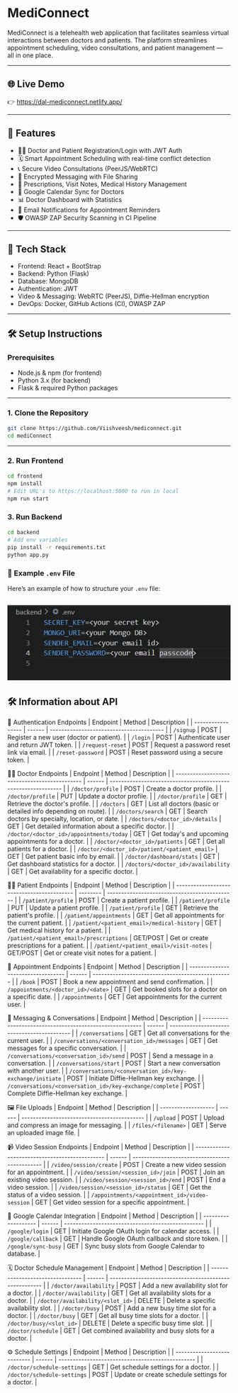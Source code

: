 # MediConnect

MediConnect is a telehealth web application that facilitates seamless virtual interactions between doctors and patients. The platform streamlines appointment scheduling, video consultations, and patient management — all in one place.

---

## 🌐 Live Demo

👉 https://dal-mediconnect.netlify.app/

---

## 🚀 Features

- 👨‍⚕️ Doctor and Patient Registration/Login with JWT Auth
- 🗓️ Smart Appointment Scheduling with real-time conflict detection
- 📞 Secure Video Consultations (PeerJS/WebRTC)
- 💬 Encrypted Messaging with File Sharing
- 🧾 Prescriptions, Visit Notes, Medical History Management
- 📅 Google Calendar Sync for Doctors
- 📊 Doctor Dashboard with Statistics
- 🔔 Email Notifications for Appointment Reminders
- 🛡️ OWASP ZAP Security Scanning in CI Pipeline

---

## 🧪 Tech Stack
- Frontend: React + BootStrap 
- Backend: Python (Flask)
- Database: MongoDB
- Authentication: JWT
- Video & Messaging: WebRTC (PeerJS), Diffie-Hellman encryption
- DevOps: Docker, GitHub Actions (CI), OWASP ZAP

---

## 🛠️ Setup Instructions

### Prerequisites

- Node.js & npm (for frontend)
- Python 3.x (for backend)
- Flask & required Python packages

---

### 1. Clone the Repository

```bash
git clone https://github.com/Viishveesh/mediconnect.git
cd mediConnect
```
---

### 2. Run Frontend

```bash
cd frontend
npm install
# Edit URL's to https://localhost:5000 to run in local
npm run start
```

### 3. Run Backend

```bash
cd backend
# Add env variables
pip install -r requirements.txt
python app.py
```

### 🔐 Example `.env` File

Here’s an example of how to structure your `.env` file:

![.env Example](./env-image.jpg)
---

## 🛠️ Information about API

🔐 Authentication Endpoints
| Endpoint          | Method | Description                              |
| ----------------- | ------ | ---------------------------------------- |
| `/signup`         | POST   | Register a new user (doctor or patient). |
| `/login`          | POST   | Authenticate user and return JWT token.  |
| `/request-reset`  | POST   | Request a password reset link via email. |
| `/reset-password` | POST   | Reset password using a secure token.     |

👨‍⚕️ Doctor Endpoints
| Endpoint                                      | Method | Description                                                   |
| --------------------------------------------- | ------ | ------------------------------------------------------------- |
| `/doctor/profile`                             | POST   | Create a doctor profile.                                      |
| `/doctor/profile`                             | PUT    | Update a doctor profile.                                      |
| `/doctor/profile`                             | GET    | Retrieve the doctor's profile.                                |
| `/doctors`                                    | GET    | List all doctors (basic or detailed info depending on route). |
| `/doctors/search`                             | GET    | Search doctors by specialty, location, or date.               |
| `/doctors/<doctor_id>/details`                | GET    | Get detailed information about a specific doctor.             |
| `/doctor/<doctor_id>/appointments/today`      | GET    | Get today's and upcoming appointments for a doctor.           |
| `/doctor/<doctor_id>/patients`                | GET    | Get all patients for a doctor.                                |
| `/doctor/<doctor_id>/patient/<patient_email>` | GET    | Get patient basic info by email.                              |
| `/doctor/dashboard/stats`                     | GET    | Get dashboard statistics for a doctor.                        |
| `/doctors/<doctor_id>/availability`           | GET    | Get availability for a specific doctor.                       |

🧑‍⚕️ Patient Endpoints
| Endpoint                                   | Method   | Description                                   |
| ------------------------------------------ | -------- | --------------------------------------------- |
| `/patient/profile`                         | POST     | Create a patient profile.                     |
| `/patient/profile`                         | PUT      | Update a patient profile.                     |
| `/patient/profile`                         | GET      | Retrieve the patient's profile.               |
| `/patient/appointments`                    | GET      | Get all appointments for the current patient. |
| `/patient/<patient_email>/medical-history` | GET      | Get medical history for a patient.            |
| `/patient/<patient_email>/prescriptions`   | GET/POST | Get or create prescriptions for a patient.    |
| `/patient/<patient_email>/visit-notes`     | GET/POST | Get or create visit notes for a patient.      |

📅 Appointment Endpoints
| Endpoint                           | Method | Description                                       |
| ---------------------------------- | ------ | ------------------------------------------------- |
| `/book`                            | POST   | Book a new appointment and send confirmation.     |
| `/appointments/<doctor_id>/<date>` | GET    | Get booked slots for a doctor on a specific date. |
| `/appointments`                    | GET    | Get appointments for the current user.            |

💬 Messaging & Conversations
| Endpoint                                                 | Method | Description                                 |
| -------------------------------------------------------- | ------ | ------------------------------------------- |
| `/conversations`                                         | GET    | Get all conversations for the current user. |
| `/conversations/<conversation_id>/messages`              | GET    | Get messages for a specific conversation.   |
| `/conversations/<conversation_id>/send`                  | POST   | Send a message in a conversation.           |
| `/conversations/start`                                   | POST   | Start a new conversation with another user. |
| `/conversations/<conversation_id>/key-exchange/initiate` | POST   | Initiate Diffie-Hellman key exchange.       |
| `/conversations/<conversation_id>/key-exchange/complete` | POST   | Complete Diffie-Hellman key exchange.       |

🖼️ File Uploads
| Endpoint            | Method | Description                                 |
| ------------------- | ------ | ------------------------------------------- |
| `/upload`           | POST   | Upload and compress an image for messaging. |
| `/files/<filename>` | GET    | Serve an uploaded image file.               |

📹 Video Session Endpoints
| Endpoint                                       | Method | Description                                    |
| ---------------------------------------------- | ------ | ---------------------------------------------- |
| `/video/session/create`                        | POST   | Create a new video session for an appointment. |
| `/video/session/<session_id>/join`             | POST   | Join an existing video session.                |
| `/video/session/<session_id>/end`              | POST   | End a video session.                           |
| `/video/session/<session_id>/status`           | GET    | Get the status of a video session.             |
| `/appointments/<appointment_id>/video-session` | GET    | Get video session for a specific appointment.  |

📆 Google Calendar Integration
| Endpoint            | Method | Description                                       |
| ------------------- | ------ | ------------------------------------------------- |
| `/google/login`     | GET    | Initiate Google OAuth login for calendar access.  |
| `/google/callback`  | GET    | Handle Google OAuth callback and store token.     |
| `/google/sync-busy` | GET    | Sync busy slots from Google Calendar to database. |

🗓️ Doctor Schedule Management
| Endpoint                         | Method | Description                                            |
| -------------------------------- | ------ | ------------------------------------------------------ |
| `/doctor/availability`           | POST   | Add a new availability slot for a doctor.              |
| `/doctor/availability`           | GET    | Get all availability slots for a doctor.               |
| `/doctor/availability/<slot_id>` | DELETE | Delete a specific availability slot.                   |
| `/doctor/busy`                   | POST   | Add a new busy time slot for a doctor.                 |
| `/doctor/busy`                   | GET    | Get all busy time slots for a doctor.                  |
| `/doctor/busy/<slot_id>`         | DELETE | Delete a specific busy time slot.                      |
| `/doctor/schedule`               | GET    | Get combined availability and busy slots for a doctor. |

⚙️ Schedule Settings
| Endpoint                    | Method | Description                                      |
| --------------------------- | ------ | ------------------------------------------------ |
| `/doctor/schedule-settings` | GET    | Get schedule settings for a doctor.              |
| `/doctor/schedule-settings` | POST   | Update or create schedule settings for a doctor. |




